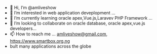 - 👋 Hi, I’m @amliveshow
- 👀 I’m interested in web application deveplopment ...
- 🌱 I’m currently learning oracle apex,Vue.js,Laravev PHP Framework ...
- 💞️ I’m looking to collaborate on oracle database, oracle apex,vue.js developers...
- 📫 How to reach me ... amliveshow@gmail.com, https://www.smartbox.org.ng
- bult many applications across the globe

<!---
amliveshow/amliveshow is a ✨ special ✨ repository because its `README.md` (this file) appears on your GitHub profile.
You can click the Preview link to take a look at your changes.
--->
